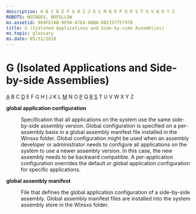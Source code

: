 ```yaml
---
description: A B C D E F G H I J K L M N O P Q R S T U V W X Y Z
ROBOTS: NOINDEX, NOFOLLOW
ms.assetid: 904FE2AB-9E94-47E4-88BA-DB215775797B
title: G (Isolated Applications and Side-by-side Assemblies)
ms.topic: glossary
ms.date: 05/31/2018
---
```


# G (Isolated Applications and Side-by-side Assemblies)

[A](a-sbscs-gly.md) B C [D](d-sbscs-gly.md) E F G H [I](i-sbscs-gly.md) J K L [M](m-sbscs-gly.md) N O [P](p-sbscs-gly.md) Q [R](r-sbscs-gly.md) [S](s-sbscs-gly.md) T U V W X Y Z

<dl> <dt>

<span id="_win32_global_application_configuration_gly"></span><span id="_WIN32_GLOBAL_APPLICATION_CONFIGURATION_GLY"></span>**global application configuration**
</dt> <dd>

Specification that all applications on the system use the same side-by-side assembly version. Global configuration is specified on a per-assembly basis in a global assembly manifest file installed in the Winsxs folder. Global configuration might be used when an assembly developer or administrator needs to configure all applications on the system to use a newer assembly version. In this case, the new assembly needs to be backward compatible. A per-application configuration overrides the default or global application configuration for specific applications.

</dd> <dt>

<span id="_win32_global_assembly_manifest_gly"></span><span id="_WIN32_GLOBAL_ASSEMBLY_MANIFEST_GLY"></span>**global assembly manifest**
</dt> <dd>

File that defines the global application configuration of a side-by-side assembly. Global assembly manifest files are installed into the system assembly store in the Winsxs folder.

</dd> </dl>

 

 



